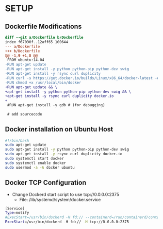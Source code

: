 # SETUP 

## Dockerfile Modifications
```diff 
diff --git a/Dockerfile b/Dockerfile
index f67030f..12aff65 100644
--- a/Dockerfile
+++ b/Dockerfile
@@ -1,9 +1,8 @@
 FROM ubuntu:14.04
-RUN apt-get update
-RUN apt-get install -y python python-pip python-dev swig
-RUN apt-get install -y rsync curl duplicity
-RUN curl -s https://get.docker.io/builds/Linux/x86_64/docker-latest -o /usr/local/bin/docker
-RUN chmod +x /usr/local/bin/docker
+RUN apt-get update && \
+apt-get install -y python python-pip python-dev swig && \
+apt-get install -y rsync curl duplicity docker.io
+
 #RUN apt-get install -y gdb # (for debugging)
 
 # add sourcecode
 ```

## Docker installation on Ubuntu Host 
```bash
#!/bin/bash
sudo apt-get update 
sudo apt-get install -y python python-pip python-dev swig
sudo apt-get install -y rsync curl duplicity docker.io
sudo systemctl start docker
sudo systemctl enable docker
sudo usermod -a -G docker ubuntu 
```

## Docker TCP Configuration
- Change Dockerd start script to use tcp://0.0.0.0:2375
    - File: /lib/systemd/system/docker.service
```bash
[Service]
Type=notify
#ExecStart=/usr/bin/dockerd -H fd:// --containerd=/run/containerd/containerd.sock
ExecStart=/usr/bin/dockerd -H fd:// -H tcp://0.0.0.0:2375
```